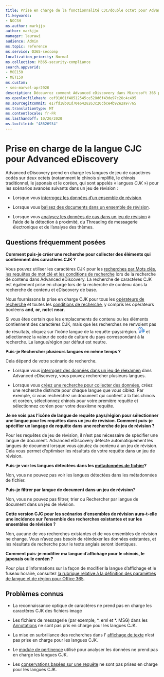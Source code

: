 ```yaml
---
title: Prise en charge de la fonctionnalité CJC/double octet pour Advanced eDiscovery
f1.keywords:
- NOCSH
ms.author: markjjo
author: markjjo
manager: laurawi
audience: Admin
ms.topic: reference
ms.service: O365-seccomp
localization_priority: Normal
ms.collection: M365-security-compliance
search.appverid:
- MOE150
- MET150
ms.custom:
- seo-marvel-apr2020
description: Découvrez comment Advanced eDiscovery dans Microsoft 365 prend en charge les langues chinoise, japonaise et coréenne (CJK), qui utilisent un jeu de caractères codés sur deux octets.
ms.openlocfilehash: cef91001f48512545ce528d6f43de97c28c4c495
ms.sourcegitcommit: e17fd18b01d70e6428263c20cbce4b92e2a97765
ms.translationtype: MT
ms.contentlocale: fr-FR
ms.lasthandoff: 10/20/2020
ms.locfileid: "48626934"
---
```

# <a name="cjk-language-support-for-advanced-ediscovery"></a>Prise en charge de la langue CJC pour Advanced eDiscovery

Advanced eDiscovery prend en charge les langues de jeu de caractères codés sur deux octets (notamment le chinois simplifié, le chinois traditionnel, le japonais et le coréen, qui sont appelés « langues *CJK* ») pour les scénarios avancés suivants dans un jeu de révision :

- Lorsque vous [interrogez les données d’un ensemble de révision](review-set-search.md).

- Lorsque vous [balisez des documents dans un ensemble de révision](tagging-documents.md).

- Lorsque vous [analysez les données de cas dans un jeu de révision](analyzing-data-in-review-set.md) à l’aide de la détection à proximité, du Threading de messagerie électronique et de l’analyse des thèmes.

## <a name="frequently-asked-questions"></a>Questions fréquemment posées

**Comment puis-je créer une recherche pour collecter des éléments qui contiennent des caractères CJK ?**

Vous pouvez utiliser les caractères CJK pour les [recherches par Mots clés](building-search-queries.md#keyword-searches), [les requêtes de mot clé et les conditions de recherche](keyword-queries-and-search-conditions.md) lors de la recherche de contenu dans Advanced eDiscovery. La recherche de caractères CJK est également prise en charge lors de la recherche de contenu dans la recherche de contenu et eDiscovery de base.

Nous fournissons la prise en charge CJK pour tous les [opérateurs de recherche](keyword-queries-and-search-conditions.md#search-operators) et toutes les [conditions de recherche](keyword-queries-and-search-conditions.md#search-conditions), y compris les opérateurs booléens **and**, **or**, **not**et **near**.

Si vous êtes certain que les emplacements de contenu ou les éléments contiennent des caractères CJK, mais que les recherches ne renvoient pas de résultats, cliquez sur l’icône langue de la requête-pays/région. ![Icône de langue de requête pays/région dans la recherche de contenu](../media/8d4b60c8-e1f1-40f9-88ae-ee2a7eca0886.png) et sélectionnez la valeur de code de culture du pays correspondant à la recherche. La langue/région par défaut est neutre.

**Puis-je Rechercher plusieurs langues en même temps ?**

Cela dépend de votre scénario de recherche.

- Lorsque vous [interrogez des données dans un jeu de réexamen](review-set-search.md) dans Advanced eDiscovery, vous pouvez rechercher plusieurs langues.

- Lorsque vous [créez une recherche pour collecter des données](create-search-to-collect-data.md), créez une recherche distincte pour chaque langue que vous ciblez. Par exemple, si vous recherchez un document qui contient à la fois chinois et coréen, sélectionnez chinois pour votre première requête et sélectionnez coréen pour votre deuxième requête.

**Je ne vois pas l’icône de langue de requête pays/région pour sélectionner une langue pour les requêtes dans un jeu de révision. Comment puis-je spécifier un langage de requête dans une recherche de jeu de révision ?**

Pour les requêtes de jeu de révision, il n’est pas nécessaire de spécifier une langue de document. Advanced eDiscovery détecte automatiquement les langues de document lorsque vous ajoutez du contenu à un jeu de révision. Cela vous permet d’optimiser les résultats de votre requête dans un jeu de révision.

**Puis-je voir les langues détectées dans les [métadonnées de fichier](view-documents-in-review-set.md#file-metadata)?**

Non, vous ne pouvez pas voir les langues détectées dans les métadonnées de fichier.

**Puis-je filtrer par langue de document dans un jeu de révision**?

Non, vous ne pouvez pas filtrer, trier ou Rechercher par langue de document dans un jeu de révision.

**Cette version CJC pour les scénarios d’ensembles de révision aura-t-elle une incidence sur l’ensemble des recherches existantes et sur les ensembles de révision ?**

Non, aucune de vos recherches existantes et de vos ensembles de révision ne change. Vous n’avez pas besoin de réindexer les données existantes, et les résultats de recherche pour le texte anglais seront identiques.

**Comment puis-je modifier ma langue d’affichage pour le chinois, le japonais ou le coréen ?**

Pour plus d’informations sur la façon de modifier la langue d’affichage et le fuseau horaire, consultez [la rubrique relative à la définition des paramètres de langue et de région pour Office 365](https://docs.microsoft.com/office365/troubleshoot/access-management/set-language-and-region).

## <a name="known-issues"></a>Problèmes connus

- La reconnaissance optique de caractères ne prend pas en charge les caractères CJK des fichiers image

- Les fichiers de messagerie (par exemple, *. eml et *. MSG) dans les [Annotations](view-documents-in-review-set.md#annotate-view) ne sont pas pris en charge pour les langues CJK.

- La mise en surbrillance des recherches dans l' [affichage de texte](view-documents-in-review-set.md#text-view) n’est pas prise en charge pour les langues CJK.

- Le [module de pertinence](using-relevance.md) utilisé pour analyser les données ne prend pas en charge les langues CJK.

- Les [conservations basées sur une requête](managing-holds.md#manage-non-custodial-holds) ne sont pas prises en charge pour les langues CJK. 
